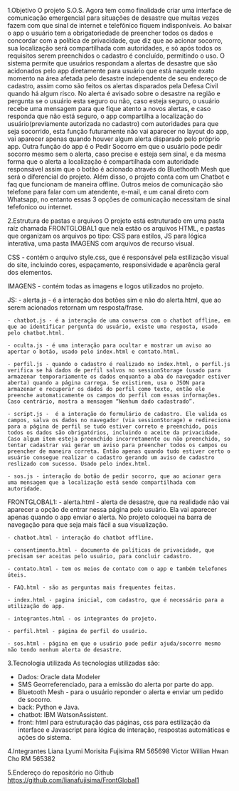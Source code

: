 1.Objetivo 
  O projeto S.O.S. Agora tem como finalidade criar uma interface de comunicação emergencial para situações de desastre que muitas vezes fazem com que sinal de internet e telefônico fiquem indisponíveis. Ao baixar o app o usuário tem a obrigatoriedade de preencher todos os dados e concordar com a política de privacidade, que diz que ao acionar socorro, sua localização será compartilhada com autoridades, e só após todos os requisitos serem preenchidos o cadastro é concluído, permitindo o uso. 
  O sistema permite que usuários respondam a alertas de desastre que são acidonados pelo app diretamente para usuário que está naquele exato momento na área afetada pelo desastre independente de seu endereço de cadastro, assim como são feitos os alertas disparados pela Defesa Civil quando há algum risco. No alerta é avisado sobre o desastre na região e pergunta se o usuário esta seguro ou não, caso esteja seguro, o usuário recebe uma mensagem para que fique atento a novos alertas, e caso responda que não está seguro, o app compartilha a localização do usuário(previamente autorizada no cadastro) com autoridades para que seja socorrido, esta função futuramente não vai aparecer no layout do app, vai aparecer apenas quando houver algum alerta disparado pelo próprio app.
  Outra função do app é o Pedir Socorro em que o usuário pode pedir socorro mesmo sem o alerta, caso precise e esteja sem sinal, e da mesma forma que o alerta a localização é compartilhada com autoridade responsável assim que o botão é acionado através do Bluethooth Mesh que será o diferencial do projeto. 
  Além disso, o projeto conta com um Chatbot e faq que funcionam de maneira offline. Outros meios de comunicação são telefone para falar com um atendente, e-mail, e um canal direto com Whatsapp, no entanto essas 3 opções de comunicação necessitam de sinal tefefonico ou internet.

2.Estrutura de pastas e arquivos
  O projeto está estruturado em uma pasta raíz chamada FRONTGLOBAL1 que nela estão os arquivos HTML, e pastas que organizam os arquivos po tipo: CSS para estilos, JS para lógica interativa, uma pasta IMAGENS com arquivos de recurso visual.

  CSS - contém o arquivo style.css, que é responsável pela estilização visual do site, incluindo cores, espaçamento, responsividade e aparência geral dos elementos.

  IMAGENS - contém todas as imagens e logos utilizados no projeto.

  JS:
    - alerta.js - é a interação dos botões sim e não do alerta.html, que ao serem acionados retornam um resposta/frase.

    - chatbot.js - é a interação de uma conversa com o chatbot offline, em que ao identificar pergunta do usuário, existe uma resposta, usado pelo chatbot.html.

    - oculta.js - é uma interação para ocultar e mostrar um aviso ao apertar o botão, usado pelo index.html e contato.html.

    - perfil.js - quando o cadastro é realizado no index.html, o perfil.js verifica se há dados de perfil salvos no sessionStorage (usado para armazenar temporariamente os dados enquanto a aba do navegador estiver aberta) quando a página carrega. Se existirem, usa o JSON para armazenar e recuperar os dados do perfil como texto, então ele preenche automaticamente os campos do perfil com essas informações. Caso contrário, mostra a mensagem “Nenhum dado cadastrado”.

    - script.js -  é a interação do formulário de cadastro. Ele valida os campos, salva os dados no navegador (via sessionStorage) e redireciona para a página de perfil se tudo estiver correto e preenchido, pois todos os dados são obrigatórios, incluindo o aceite da privacidade. Caso algum item esteja preenchido incorretamente ou não preenchido, so tentar cadastrar vai gerar um aviso para preencher todos os campos ou preencher de maneira correta. Então apenas quando tudo estiver certo o usuário consegue realizar o cadastro gerando um aviso de cadastro reslizado com sucesso. Usado pelo index.html.

    - sos.js - interação do botão de pedir socorro, que ao acionar gera uma mensagem que a localização está sendo compartilhada com autoridade.

  FRONTGLOBAL1:
    - alerta.html - alerta de desastre, que na realidade não vai aparecer a opção de entrar nessa página pelo usuário. Ela vai aparecer apenas quando o app enviar o alerta. No projeto coloquei na barra de navegação para que seja mais fácil a sua visualização.

    - chatbot.html - interação do chatbot offline.

    - consentimento.html - documento de políticas de privacidade, que precisam ser aceitas pelo usuário, para concluir cadastro.

    - contato.html - tem os meios de contato com o app e também telefones úteis.

    - FAQ.html - são as perguntas mais frequentes feitas.

    - index.html - pagina inicial, com cadastro, que é necessário para a utilização do app.

    - integrantes.html - os integrantes do projeto.

    - perfil.html - página de perfil do usuário.

    - sos.html - página em que o usuário pode pedir ajuda/socorro mesmo não tendo nenhum alerta de desastre.

3.Tecnologia utilizada
  As tecnologias utilizadas são:
  - Dados: Oracle data Modeler
  - SMS Georreferenciado, para a emissão do alerta por parte do app.
  - Bluetooth Mesh - para o usuário reponder o alerta e enviar um pedido de socorro.
  - back: Python e Java.
  - chatbot: IBM WatsonAssistent.
  - front: html para estruturação das páginas, css para estilização da interface e Javascript para lógica de interação, respostas automáticas e ações do sistema.

4.Integrantes
  Liana Lyumi Morisita Fujisima RM 565698
  Victor Willian Hwan Cho RM 565382
  
5.Endereço do repositório no Github
  https://github.com/lianafujisima/FrontGlobal1 
